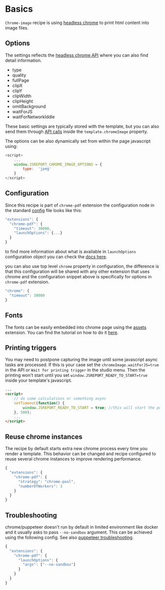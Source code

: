 

# Basics
`Chrome-image` recipe is using [headless chrome](https://developers.google.com/web/updates/2017/04/headless-chrome) to print html content into image files.

## Options

The settings reflects the [headless chrome API](https://github.com/GoogleChrome/puppeteer/blob/v1.11.0/docs/api.md#pagescreenshotoptions) where you can also find detail information.

- type
- quality
- fullPage
- clipX
- clipY
- clipWidth
- clipHeight
- omitBackground
- waitForJS
- waitForNetworkIddle


These basic settings are typically stored with the template, but you can also send them through [API calls](/learn/api)  inside the `template.chromeImage` property.

The options can be also dynamically set from within the page javascript using:

```js
<script>
	...
	window.JSREPORT_CHROME_IMAGE_OPTIONS = {
		type:  'jpeg'
	}
</script>
```


## Configuration

Since this recipe is part of `chrome-pdf` extension the configuration node in the standard [config](/learn/configuration) file looks like this:

```js
"extensions": {
  "chrome-pdf": {  
    "timeout": 30000,
    "launchOptions": {...}
  }
}
```

to find more information about what is available in `launchOptions` configuration object you can check the [docs here](https://github.com/GoogleChrome/puppeteer/blob/master/docs/api.md#puppeteerlaunchoptions).

you can also use top level `chrome` property in configuration, the difference is that this configuration will be shared with any other extension that uses chrome and the configuration snippet above is specifically for options in `chrome-pdf` extension.

```js
"chrome": {
  "timeout": 30000
}
```

## Fonts

The fonts can be easily embedded into chrome page using the [assets](https://jsreport.net/learn/assets) extension. You can find the tutorial on how to do it [here](https://jsreport.net/blog/fonts-in-pdf).

## Printing triggers
You may need to postpone capturing the image until some javascript async tasks are processed. If this is your case set the `chromeImage.waitForJS=true` in the API or `Wait for printing trigger` in the studio menu. Then the printing won't start until you set `window.JSREPORT_READY_TO_START=true` inside your template's javascript.
```html
...
<script>
    // do some calculations or something async
    setTimeout(function() {
        window.JSREPORT_READY_TO_START = true; //this will start the pdf printing
    }, 500);
    ...
</script>
```

## Reuse chrome instances
The recipe by default starts extra new chrome process every time you render a template. This behavior can be changed and recipe configured to reuse several chrome instances to improve rendering performance.

```js
{
  "extensions": {
    "chrome-pdf": {
      "strategy": "chrome-pool",
      "numberOfWorkers": 3
    }
  }
}
```

## Troubleshooting

chrome/puppeteer doesn't run by default in limited environment like docker and it usually asks to pass `--no-sandbox` argument. This can be achieved using the following config. See also [puppeteer troubleshooting](https://github.com/GoogleChrome/puppeteer/blob/master/docs/troubleshooting.md).

```js   
{
  "extensions": {  
    "chrome-pdf": {  
      "launchOptions": {  
        "args": ["--no-sandbox"]  
      }
    }
  }
}
```
